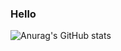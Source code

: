 ### Hello 


![Anurag's GitHub stats](https://github-readme-stats.vercel.app/api?username=onesadratard&theme=github_dark&show_icons=true)
